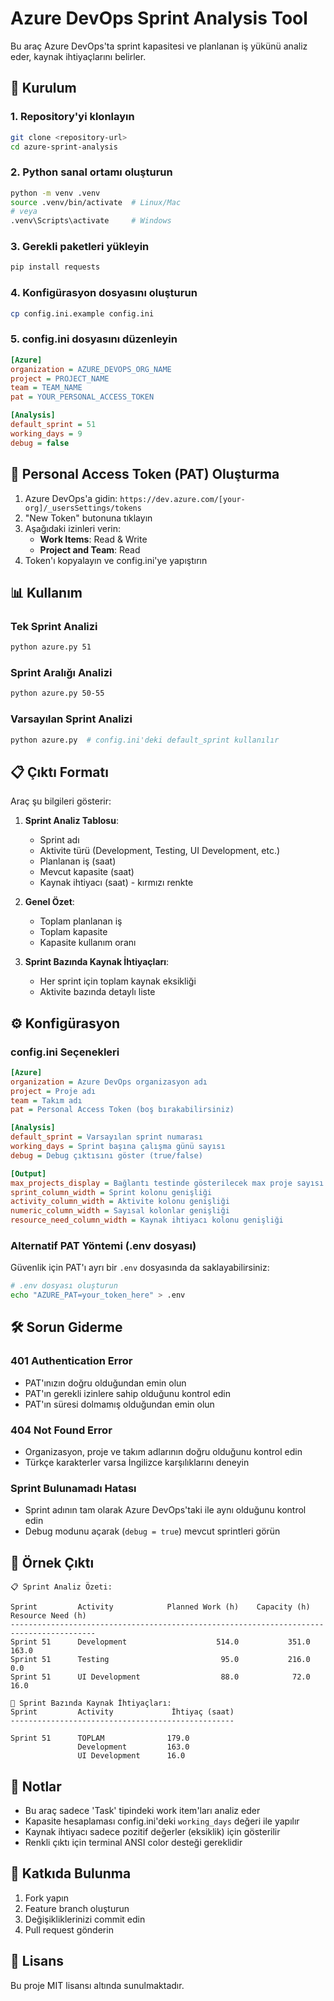 # Azure DevOps Sprint Analysis Tool

Bu araç Azure DevOps'ta sprint kapasitesi ve planlanan iş yükünü analiz eder, kaynak ihtiyaçlarını belirler.

## 🚀 Kurulum

### 1. Repository'yi klonlayın
```bash
git clone <repository-url>
cd azure-sprint-analysis
```

### 2. Python sanal ortamı oluşturun
```bash
python -m venv .venv
source .venv/bin/activate  # Linux/Mac
# veya
.venv\Scripts\activate     # Windows
```

### 3. Gerekli paketleri yükleyin
```bash
pip install requests
```

### 4. Konfigürasyon dosyasını oluşturun
```bash
cp config.ini.example config.ini
```

### 5. config.ini dosyasını düzenleyin
```ini
[Azure]
organization = AZURE_DEVOPS_ORG_NAME
project = PROJECT_NAME  
team = TEAM_NAME
pat = YOUR_PERSONAL_ACCESS_TOKEN

[Analysis]
default_sprint = 51
working_days = 9
debug = false
```

## 🔑 Personal Access Token (PAT) Oluşturma

1. Azure DevOps'a gidin: `https://dev.azure.com/[your-org]/_usersSettings/tokens`
2. "New Token" butonuna tıklayın
3. Aşağıdaki izinleri verin:
   - **Work Items**: Read & Write
   - **Project and Team**: Read
4. Token'ı kopyalayın ve config.ini'ye yapıştırın

## 📊 Kullanım

### Tek Sprint Analizi
```bash
python azure.py 51
```

### Sprint Aralığı Analizi  
```bash
python azure.py 50-55
```

### Varsayılan Sprint Analizi
```bash
python azure.py  # config.ini'deki default_sprint kullanılır
```

## 📋 Çıktı Formatı

Araç şu bilgileri gösterir:

1. **Sprint Analiz Tablosu**:
   - Sprint adı
   - Aktivite türü (Development, Testing, UI Development, etc.)
   - Planlanan iş (saat)
   - Mevcut kapasite (saat)
   - Kaynak ihtiyacı (saat) - kırmızı renkte

2. **Genel Özet**:
   - Toplam planlanan iş
   - Toplam kapasite
   - Kapasite kullanım oranı

3. **Sprint Bazında Kaynak İhtiyaçları**:
   - Her sprint için toplam kaynak eksikliği
   - Aktivite bazında detaylı liste

## ⚙️ Konfigürasyon

### config.ini Seçenekleri

```ini
[Azure]
organization = Azure DevOps organizasyon adı
project = Proje adı
team = Takım adı  
pat = Personal Access Token (boş bırakabilirsiniz)

[Analysis]
default_sprint = Varsayılan sprint numarası
working_days = Sprint başına çalışma günü sayısı
debug = Debug çıktısını göster (true/false)

[Output]
max_projects_display = Bağlantı testinde gösterilecek max proje sayısı
sprint_column_width = Sprint kolonu genişliği
activity_column_width = Aktivite kolonu genişliği
numeric_column_width = Sayısal kolonlar genişliği
resource_need_column_width = Kaynak ihtiyacı kolonu genişliği
```

### Alternatif PAT Yöntemi (.env dosyası)

Güvenlik için PAT'ı ayrı bir `.env` dosyasında da saklayabilirsiniz:

```bash
# .env dosyası oluşturun
echo "AZURE_PAT=your_token_here" > .env
```

## 🛠️ Sorun Giderme

### 401 Authentication Error
- PAT'ınızın doğru olduğundan emin olun
- PAT'ın gerekli izinlere sahip olduğunu kontrol edin
- PAT'ın süresi dolmamış olduğundan emin olun

### 404 Not Found Error
- Organizasyon, proje ve takım adlarının doğru olduğunu kontrol edin
- Türkçe karakterler varsa İngilizce karşılıklarını deneyin

### Sprint Bulunamadı Hatası
- Sprint adının tam olarak Azure DevOps'taki ile aynı olduğunu kontrol edin
- Debug modunu açarak (`debug = true`) mevcut sprintleri görün

## 🎯 Örnek Çıktı

```
📋 Sprint Analiz Özeti:

Sprint         Activity            Planned Work (h)    Capacity (h)   Resource Need (h)
-----------------------------------------------------------------------------------------
Sprint 51      Development                    514.0           351.0               163.0
Sprint 51      Testing                         95.0           216.0                 0.0
Sprint 51      UI Development                  88.0            72.0                16.0

🚨 Sprint Bazında Kaynak İhtiyaçları:
Sprint         Activity             İhtiyaç (saat)
--------------------------------------------------

Sprint 51      TOPLAM              179.0
               Development         163.0
               UI Development      16.0
```

## 📝 Notlar

- Bu araç sadece 'Task' tipindeki work item'ları analiz eder
- Kapasite hesaplaması config.ini'deki `working_days` değeri ile yapılır
- Kaynak ihtiyacı sadece pozitif değerler (eksiklik) için gösterilir
- Renkli çıktı için terminal ANSI color desteği gereklidir

## 🤝 Katkıda Bulunma

1. Fork yapın
2. Feature branch oluşturun
3. Değişikliklerinizi commit edin  
4. Pull request gönderin

## 📄 Lisans

Bu proje MIT lisansı altında sunulmaktadır.

